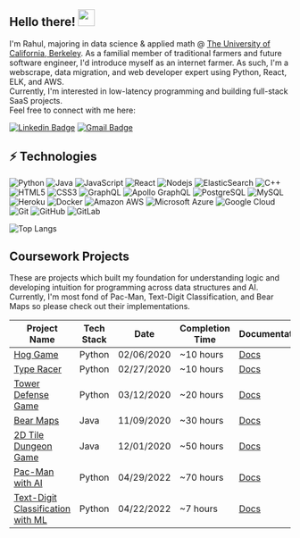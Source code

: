 ## Hello there! <img src="https://raw.githubusercontent.com/aemmadi/aemmadi/master/wave.gif" width="30">

I'm Rahul, majoring in data science & applied math @ [The University of California, Berkeley](https://www.berkeley.edu/). As a familial member of traditional farmers and future software engineer, I'd introduce myself as an internet farmer. As such, I'm a webscrape, data migration, and web developer expert using Python, React, ELK, and AWS.
<br/>
Currently, I'm interested in low-latency programming and building full-stack SaaS projects.
<br/>
Feel free to connect with me here:

[![Linkedin Badge](https://img.shields.io/badge/-rahulravella-blue?style=flat-square&logo=Linkedin&logoColor=white&link=https://www.linkedin.com/in/rahul-ravella-359b48161/)](https://www.linkedin.com/in/rahul-ravella-359b48161/)
[![Gmail Badge](https://img.shields.io/badge/-ravellarahul@gmail.com-c14438?style=flat-square&logo=Gmail&logoColor=white&link=mailto:ravellarahul@gmail.com)](mailto:ravellarahul@gmail.com)

## ⚡ Technologies
![Python](https://img.shields.io/badge/-Python-black?style=flat-square&logo=Python)
![Java](https://img.shields.io/badge/-Java-black?style=flat-square&logo=java)
![JavaScript](https://img.shields.io/badge/-JavaScript-black?style=flat-square&logo=javascript)
![React](https://img.shields.io/badge/-React-black?style=flat-square&logo=react)
![Nodejs](https://img.shields.io/badge/-Nodejs-black?style=flat-square&logo=Node.js)
![ElasticSearch](https://img.shields.io/badge/-ElasticSearch-005571?style=flat-square&logo=elasticsearch)
![C++](https://img.shields.io/badge/-C++-00599C?style=flat-square&logo=c)
![HTML5](https://img.shields.io/badge/-HTML5-E34F26?style=flat-square&logo=html5&logoColor=white)
![CSS3](https://img.shields.io/badge/-CSS3-1572B6?style=flat-square&logo=css3)
![GraphQL](https://img.shields.io/badge/-GraphQL-E10098?style=flat-square&logo=graphql)
![Apollo GraphQL](https://img.shields.io/badge/-Apollo%20GraphQL-311C87?style=flat-square&logo=apollo-graphql)
![PostgreSQL](https://img.shields.io/badge/-PostgreSQL-336791?style=flat-square&logo=postgresql)
![MySQL](https://img.shields.io/badge/-MySQL-black?style=flat-square&logo=mysql)
![Heroku](https://img.shields.io/badge/-Heroku-430098?style=flat-square&logo=heroku)
![Docker](https://img.shields.io/badge/-Docker-black?style=flat-square&logo=docker)
![Amazon AWS](https://img.shields.io/badge/Amazon%20AWS-232F3E?style=flat-square&logo=amazon-aws)
![Microsoft Azure](https://img.shields.io/badge/Microsoft%20Azure-232F7E?style=flat-square&logo=microsoft-azure)
![Google Cloud](https://img.shields.io/badge/Google%20Cloud-black?style=flat-square&logo=google-cloud)
![Git](https://img.shields.io/badge/-Git-black?style=flat-square&logo=git)
![GitHub](https://img.shields.io/badge/-GitHub-181717?style=flat-square&logo=github)
![GitLab](https://img.shields.io/badge/-GitLab-FCA121?style=flat-square&logo=gitlab)

![Top Langs](https://github-readme-stats.vercel.app/api/top-langs/?username=aemmadi&hide=TeX&layout=compact)

## Coursework Projects
These are projects which built my foundation for understanding logic and developing intuition for programming across data structures and AI.
Currently, I'm most fond of Pac-Man, Text-Digit Classification, and  Bear Maps so please check out their implementations.

| Project Name | Tech Stack | Date | Completion Time | Documentation |
| --- | --- | --- | --- | --- |
| [Hog Game](https://inst.eecs.berkeley.edu/~cs61a/sp20/proj/hog/)                          | Python | 02/06/2020 | ~10 hours | [Docs](https://inst.eecs.berkeley.edu/~cs61a/sp20/proj/hog/)  
| [Type Racer](https://inst.eecs.berkeley.edu/~cs61a/sp20/proj/cats/)                       | Python | 02/27/2020 | ~10 hours | [Docs](https://inst.eecs.berkeley.edu/~cs61a/sp20/proj/cats/) 
| [Tower Defense Game](https://inst.eecs.berkeley.edu/~cs61a/sp20/proj/ants/)               | Python | 03/12/2020 | ~20 hours | [Docs](https://inst.eecs.berkeley.edu/~cs61a/sp20/proj/ants/) 
| [Bear Maps](http://fa20.datastructur.es/materials/proj/proj2d/proj2d)                     | Java   | 11/09/2020 | ~30 hours | [Docs](http://fa20.datastructur.es/materials/proj/proj2d/proj2d) 
| [2D Tile Dungeon Game](http://fa20.datastructur.es/materials/proj/proj3/proj3)            | Java   | 12/01/2020 | ~50 hours | [Docs](http://fa20.datastructur.es/materials/proj/proj3/proj3) 
| [Pac-Man with AI](https://inst.eecs.berkeley.edu/~cs188/sp22/projects/)                   | Python | 04/29/2022 | ~70 hours | [Docs](https://inst.eecs.berkeley.edu/~cs188/sp22/projects/) 
| [Text-Digit Classification with ML](https://inst.eecs.berkeley.edu/~cs188/sp22/project5/) | Python | 04/22/2022 | ~7 hours  | [Docs](https://inst.eecs.berkeley.edu/~cs188/sp22/project5/) 

